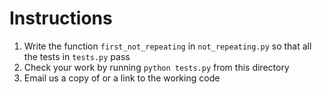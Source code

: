 # Instructions
1. Write the function `first_not_repeating` in `not_repeating.py` so that all the tests in `tests.py` pass
1. Check your work by running `python tests.py` from this directory
1. Email us a copy of or a link to the working code
